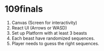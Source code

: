# 109finals
1. Canvas (Screen for interactivity)
2. React UI (Arrows or WASD)
3. Set up Platform with at least 3 beasts
4. Each beast have randomized sequences.
5. Player needs to guess the right sequences.
